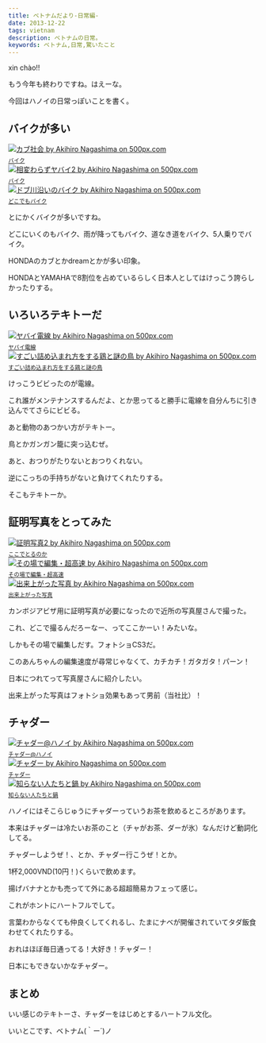 ```yaml
---
title: ベトナムだより-日常編-
date: 2013-12-22
tags: vietnam
description: ベトナムの日常。
keywords: ベトナム,日常,驚いたこと
---
```


xin chào!!

もう今年も終わりですね。はえーな。

今回はハノイの日常っぽいことを書く。

## バイクが多い

<div class="image-wrapper">
<a href="http://500px.com/photo/53029986">
  <img src="http://ppcdn.500px.org/53029986/d496e94e0fefdb001a8962c7210e99d441e44389/3.jpg" alt="カブ社会 by Akihiro Nagashima on 500px.com" border="0" style="margin: 0 0 5px 0;">
</a>
<br/>
<font style="font-size: 80%;">
  <a href="http://500px.com/photo/53029986">バイク</a>
</font>
</div>
<div class="image-wrapper">
<a href="http://500px.com/photo/53675142">
  <img src="http://ppcdn.500px.org/53675142/a907b93e5fd5b4b8ca4120a730cfd7dd663b9231/3.jpg" alt="相変わらずヤバイ2 by Akihiro Nagashima on 500px.com" border="0" style="margin: 0 0 5px 0;">
</a>
<br/>
<font style="font-size: 80%;">
  <a href="http://500px.com/photo/53675142">バイク</a>
</font>
</div>

<div class="image-wrapper">
<a href="http://500px.com/photo/53029760">
  <img src="http://ppcdn.500px.org/53029760/a670a00ba1be17ddb9fa37f020b4af9edaaf3cef/3.jpg" alt="ドブ川沿いのバイク by Akihiro Nagashima on 500px.com" border="0" style="margin: 0 0 5px 0;">
</a>
<br/>
<font style="font-size: 80%;">
  <a href="http://500px.com/photo/53029760">どこでもバイク</a>
</font>
</div>

とにかくバイクが多いですね。

どこにいくのもバイク、雨が降ってもバイク、道なき道をバイク、5人乗りでバイク。

HONDAのカブとかdreamとかが多い印象。

HONDAとYAMAHAで8割位を占めているらしく日本人としてはけっこう誇らしかったりする。

## いろいろテキトーだ

<div class="image-wrapper">
<a href="http://500px.com/photo/53029828">
  <img src="http://ppcdn.500px.org/53029828/9b49800fb63072e8554c67a4e3d843a07a14fe01/3.jpg" alt="ヤバイ電線 by Akihiro Nagashima on 500px.com" border="0" style="margin: 0 0 5px 0;">
</a>
<br/>
<font style="font-size: 80%;">
  <a href="http://500px.com/photo/53029828">ヤバイ電線</a>
</font>
</div>

<div class="image-wrapper">
<a href="http://500px.com/photo/53029676">
  <img src="http://ppcdn.500px.org/53029676/39d73f893d2b0fd5a8b90d8c4a25f5b40e46bb4f/3.jpg" alt="すごい詰め込まれ方をする鶏と謎の鳥 by Akihiro Nagashima on 500px.com" border="0" style="margin: 0 0 5px 0;">
</a>
<br/>
<font style="font-size: 80%;">
  <a href="http://500px.com/photo/53029676">すごい詰め込まれ方をする鶏と謎の鳥</a>
</font>
</div>

けっこうビビったのが電線。

これ誰がメンテナンスするんだよ、とか思ってると勝手に電線を自分んちに引き込んでてさらにビビる。

あと動物のあつかい方がテキトー。

鳥とかガンガン籠に突っ込むぜ。

あと、おつりがたりないとおつりくれない。

逆にこっちの手持ちがないと負けてくれたりする。

そこもテキトーか。

## 証明写真をとってみた

<div class="image-wrapper">
<a href="http://500px.com/photo/54412120">
  <img src="http://ppcdn.500px.org/54412120/9d75ee2a562245c332c793347a89d51128a6d39e/3.jpg" alt="証明写真2 by Akihiro Nagashima on 500px.com" border="0" style="margin: 0 0 5px 0;">
</a>
<br/>
<font style="font-size: 80%;">
  <a href="http://500px.com/photo/54412120">ここでとるのか</a>
</font>
</div>

<div class="image-wrapper">
<a href="http://500px.com/photo/54412146">
  <img src="http://ppcdn.500px.org/54412146/2c0c7f10476836818eb04e36e447ec38d4d21ec4/3.jpg" alt="その場で編集・超高速 by Akihiro Nagashima on 500px.com" border="0" style="margin: 0 0 5px 0;">
</a>
<br/>
<font style="font-size: 80%;">
  <a href="http://500px.com/photo/54412146">その場で編集・超高速</a>
</font>
</div>

<div class="image-wrapper">
<a href="http://500px.com/photo/54413134">
  <img src="http://ppcdn.500px.org/54413134/028411644842f657cbe8c6c34cb10b149b882db9/3.jpg" alt="出来上がった写真 by Akihiro Nagashima on 500px.com" border="0" style="margin: 0 0 5px 0;">
</a>
<br/>
<font style="font-size: 80%;">
  <a href="http://500px.com/photo/54413134">出来上がった写真</a>
</font>
</div>

カンボジアビザ用に証明写真が必要になったので近所の写真屋さんで撮った。

これ、どこで撮るんだろーなー、ってここかーい！みたいな。

しかもその場で編集しだす。フォトショCS3だ。

このあんちゃんの編集速度が尋常じゃなくて、カチカチ！ガタガタ！パーン！

日本につれてって写真屋さんに紹介したい。

出来上がった写真はフォトショ効果もあって男前（当社比）！

## チャダー

<div class="image-wrapper">
<a href="http://500px.com/photo/53015702">
  <img src="http://ppcdn.500px.org/53015702/1b4eef092a7746dfe5f63ef99fc21855b400909c/3.jpg" alt="チャダー@ハノイ by Akihiro Nagashima on 500px.com" border="0" style="margin: 0 0 5px 0;">
</a>
<br/>
<font style="font-size: 80%;">
  <a href="http://500px.com/photo/53015702">チャダー@ハノイ</a>
</font>
</div>

<div class="image-wrapper">
<a href="http://500px.com/photo/53009908">
  <img src="http://ppcdn.500px.org/53009908/efd42ccd66b826fc735c64c38140f35794e8b72f/3.jpg" alt="チャダー by Akihiro Nagashima on 500px.com" border="0" style="margin: 0 0 5px 0;">
</a>
<br/>
<font style="font-size: 80%;">
  <a href="http://500px.com/photo/53009908">チャダー</a>
</font>
</div>

<div class="image-wrapper">
<a href="http://500px.com/photo/54048044">
  <img src="http://ppcdn.500px.org/54048044/11468217dc109c799310100665dccf9d7dba9c94/3.jpg" alt="知らない人たちと鍋 by Akihiro Nagashima on 500px.com" border="0" style="margin: 0 0 5px 0;">
</a>
<br/>
<font style="font-size: 80%;">
  <a href="http://500px.com/photo/54048044">知らない人たちと鍋</a>
</font>
</div>

ハノイにはそこらじゅうにチャダーっていうお茶を飲めるところがあります。

本来はチャダーは冷たいお茶のこと（チャがお茶、ダーが氷）なんだけど動詞化してる。

チャダーしようぜ！、とか、チャダー行こうぜ！とか。

1杯2,000VND(10円！)くらいで飲めます。

揚げバナナとかも売ってて外にある超超簡易カフェって感じ。

これがホントにハートフルでして。

言葉わからなくても仲良くしてくれるし、たまにナベが開催されていてタダ飯食わせてくれたりする。

おれはほぼ毎日通ってる！大好き！チャダー！

日本にもできないかなチャダー。

## まとめ

いい感じのテキトーさ、チャダーをはじめとするハートフル文化。

いいとこです、ベトナム(｀ー´)ノ